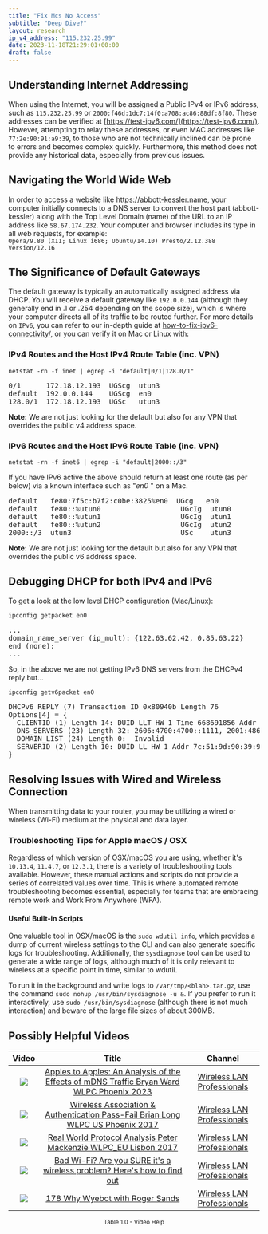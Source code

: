 ```yaml
---
title: "Fix Mcs No Access"
subtitle: "Deep Dive?"
layout: research
ip_v4_address: "115.232.25.99"
date: 2023-11-18T21:29:01+00:00
draft: false
---
```


## Understanding Internet Addressing

When using the Internet, you will be assigned a Public IPv4 or IPv6 address, such as ```115.232.25.99``` or ```2000:f46d:1dc7:14f0:a708:ac86:88df:8f80```. These addresses can be verified at [https://test-ipv6.com/](https://test-ipv6.com/). However, attempting to relay these addresses, or even MAC addresses like ```77:2e:90:91:a9:39```, to those who are not technically inclined can be prone to errors and becomes complex quickly. Furthermore, this method does not provide any historical data, especially from previous issues.
## Navigating the World Wide Web

In order to access a website like https://abbott-kessler.name, your computer initially connects to a DNS server to convert the host part (abbott-kessler) along with the Top Level Domain (name) of the URL to an IP address like ```58.67.174.232```. Your computer and browser includes its type in all web requests, for example: <br>```Opera/9.80 (X11; Linux i686; Ubuntu/14.10) Presto/2.12.388 Version/12.16```
## The Significance of Default Gateways

The default gateway is typically an automatically assigned address via DHCP. You will receive a default gateway like ```192.0.0.144``` (although they generally end in .1 or .254 depending on the scope size), which is where your computer directs all of its traffic to be routed further. For more details on ```IPv6```, you can refer to our in-depth guide at [how-to-fix-ipv6-connectivity/](/blog/how-to-fix-ipv6-connectivity/), or you can verify it on Mac or Linux with: <br>
### IPv4 Routes and the Host IPv4 Route Table (inc. VPN)
```netstat -rn -f inet | egrep -i "default|0/1|128.0/1"```

<pre>
0/1      172.18.12.193  UGScg  utun3
default  192.0.0.144    UGScg  en0
128.0/1  172.18.12.193  UGSc   utun3</pre>

**Note:** We are not just looking for the default but also for any VPN that overrides the public v4 address space.

### IPv6 Routes and the Host IPv6 Route Table (inc. VPN)
```netstat -rn -f inet6 | egrep -i "default|2000::/3"```

If you have IPv6 active the above should return at least one route (as per below) via a known interface such as "_en0_ " on a Mac. 

<pre>
default   fe80:7f5c:b7f2:c0be:3825%en0  UGcg   en0
default   fe80::%utun0                   UGcIg  utun0
default   fe80::%utun1                   UGcIg  utun1
default   fe80::%utun2                   UGcIg  utun2
2000::/3  utun3                          USc    utun3</pre>

**Note:** We are not just looking for the default but also for any VPN that overrides the public v6 address space.
<br>

## Debugging DHCP for both IPv4 and IPv6

To get a look at the low level DHCP configuration (Mac/Linux): 

```ipconfig getpacket en0```

<pre>
...
domain_name_server (ip_mult): {122.63.62.42, 0.85.63.22}
end (none):
...</pre>

So, in the above we are not getting IPv6 DNS servers from the DHCPv4 reply but...

```ipconfig getv6packet en0```

<pre>
DHCPv6 REPLY (7) Transaction ID 0x80940b Length 76
Options[4] = {
  CLIENTID (1) Length 14: DUID LLT HW 1 Time 668691856 Addr 77:2e:90:91:a9:39
  DNS_SERVERS (23) Length 32: 2606:4700:4700::1111, 2001:4860:4860::8844
  DOMAIN_LIST (24) Length 0:  Invalid
  SERVERID (2) Length 10: DUID LL HW 1 Addr 7c:51:9d:90:39:9f
}</pre>




## Resolving Issues with Wired and Wireless Connection
When transmitting data to your router, you may be utilizing a wired or wireless (Wi-Fi) medium at the physical and data layer.
### Troubleshooting Tips for Apple macOS / OSX
Regardless of which version of OSX/macOS you are using, whether it's ```10.13.4```, ```11.4.7```, or ```12.3.1```, there is a variety of troubleshooting tools available. However, these manual actions and scripts do not provide a series of correlated values over time. This is where automated remote troubleshooting becomes essential, especially for teams that are embracing remote work and Work From Anywhere (WFA).
#### Useful Built-in Scripts
One valuable tool in OSX/macOS is the ```sudo wdutil info```, which provides a dump of current wireless settings to the CLI and can also generate specific logs for troubleshooting. Additionally, the ```sysdiagnose``` tool can be used to generate a wide range of logs, although much of it is only relevant to wireless at a specific point in time, similar to wdutil.

To run it in the background and write logs to ```/var/tmp/<blah>.tar.gz```, use the command ```sudo nohup /usr/bin/sysdiagnose -u &```. If you prefer to run it interactively, use ```sudo /usr/bin/sysdiagnose``` (although there is not much interaction) and beware of the large file sizes of about 300MB.
## Possibly Helpful Videos

<link href="/plugins/lity/css/lity.min.css" rel="stylesheet">
<script src="/plugins/lity/js/lity.min.js"></script>
<div class="table1-start"></div>

|Video | Title | Channel |
| :---: | :---: | :---: |
|<a href="https://www.youtube.com/watch?v=miRV8qDOKBE" data-lity><img src="https://i.ytimg.com/vi/miRV8qDOKBE/default.jpg" class="img-fluid"></a>|<a href="https://www.youtube.com/watch?v=miRV8qDOKBE" data-lity>Apples to Apples: An Analysis of the Effects of mDNS Traffic   Bryan Ward   WLPC Phoenix 2023</a>|<a target="_blank" href="https://www.youtube.com/channel/UCIzBSS46vcqhwmBZ7ZpY-yg" >Wireless LAN Professionals</a>|
|<a href="https://www.youtube.com/watch?v=EWURmcra5_4" data-lity><img src="https://i.ytimg.com/vi/EWURmcra5_4/default.jpg" class="img-fluid"></a>|<a href="https://www.youtube.com/watch?v=EWURmcra5_4" data-lity>Wireless Association &amp; Authentication Pass-Fail   Brian Long   WLPC US Phoenix 2017</a>|<a target="_blank" href="https://www.youtube.com/channel/UCIzBSS46vcqhwmBZ7ZpY-yg" >Wireless LAN Professionals</a>|
|<a href="https://www.youtube.com/watch?v=npVezI4l7tA" data-lity><img src="https://i.ytimg.com/vi/npVezI4l7tA/default.jpg" class="img-fluid"></a>|<a href="https://www.youtube.com/watch?v=npVezI4l7tA" data-lity>Real World Protocol Analysis   Peter Mackenzie   WLPC_EU Lisbon 2017</a>|<a target="_blank" href="https://www.youtube.com/channel/UCIzBSS46vcqhwmBZ7ZpY-yg" >Wireless LAN Professionals</a>|
|<a href="https://www.youtube.com/watch?v=1G4qihqHZJ0" data-lity><img src="https://i.ytimg.com/vi/1G4qihqHZJ0/default.jpg" class="img-fluid"></a>|<a href="https://www.youtube.com/watch?v=1G4qihqHZJ0" data-lity>Bad Wi-Fi? Are you SURE it&#39;s a wireless problem? Here&#39;s how to find out</a>|<a target="_blank" href="https://www.youtube.com/channel/UCIzBSS46vcqhwmBZ7ZpY-yg" >Wireless LAN Professionals</a>|
|<a href="https://www.youtube.com/watch?v=qmt2DSkYT_k" data-lity><img src="https://i.ytimg.com/vi/qmt2DSkYT_k/default.jpg" class="img-fluid"></a>|<a href="https://www.youtube.com/watch?v=qmt2DSkYT_k" data-lity>178   Why Wyebot with Roger Sands</a>|<a target="_blank" href="https://www.youtube.com/channel/UCIzBSS46vcqhwmBZ7ZpY-yg" >Wireless LAN Professionals</a>|

<center><small>Table 1.0 - Video Help</small></center>
 <br>
<div class="table1-end"></div>
<script type="text/javascript">
(function() {
    $('div.table1-start').nextUntil('div.table1-end', 'table').addClass('table thead-dark table-striped table-responsive rounded').attr('id', 't1');
    $('#t1').find('thead').addClass('thead-dark');
})();
</script>
